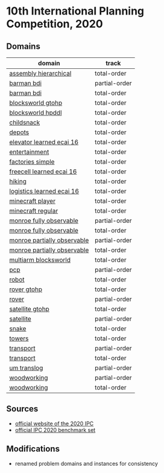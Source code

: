 # 10th International Planning Competition, 2020

## Domains

| domain | track |
|--------|-------|
| [assembly hierarchical](domains/assembly-hierarchical-total-order) | total-order |
| [barman bdi](domains/barman-bdi-partial-order) | partial-order |
| [barman bdi](domains/barman-bdi-total-order) | total-order |
| [blocksworld gtohp](domains/blocksworld-gtohp-total-order) | total-order |
| [blocksworld hpddl](domains/blocksworld-hpddl-total-order) | total-order |
| [childsnack](domains/childsnack-total-order) | total-order |
| [depots](domains/depots-total-order) | total-order |
| [elevator learned ecai 16](domains/elevator-learned-ecai-16-total-order) | total-order |
| [entertainment](domains/entertainment-total-order) | total-order |
| [factories simple](domains/factories-simple-total-order) | total-order |
| [freecell learned ecai 16](domains/freecell-learned-ecai-16-total-order) | total-order |
| [hiking](domains/hiking-total-order) | total-order |
| [logistics learned ecai 16](domains/logistics-learned-ecai-16-total-order) | total-order |
| [minecraft player](domains/minecraft-player-total-order) | total-order |
| [minecraft regular](domains/minecraft-regular-total-order) | total-order |
| [monroe fully observable](domains/monroe-fully-observable-partial-order) | partial-order |
| [monroe fully observable](domains/monroe-fully-observable-total-order) | total-order |
| [monroe partially observable](domains/monroe-partially-observable-partial-order) | partial-order |
| [monroe partially observable](domains/monroe-partially-observable-total-order) | total-order |
| [multiarm blocksworld](domains/multiarm-blocksworld-total-order) | total-order |
| [pcp](domains/pcp-partial-order) | partial-order |
| [robot](domains/robot-total-order) | total-order |
| [rover gtohp](domains/rover-gtohp-total-order) | total-order |
| [rover](domains/rover-partial-order) | partial-order |
| [satellite gtohp](domains/satellite-gtohp-total-order) | total-order |
| [satellite](domains/satellite-partial-order) | partial-order |
| [snake](domains/snake-total-order) | total-order |
| [towers](domains/towers-total-order) | total-order |
| [transport](domains/transport-partial-order) | partial-order |
| [transport](domains/transport-total-order) | total-order |
| [um translog](domains/um-translog-partial-order) | partial-order |
| [woodworking](domains/woodworking-partial-order) | partial-order |
| [woodworking](domains/woodworking-total-order) | total-order |

## Sources

* [official website of the 2020 IPC][1]
* [official IPC 2020 benchmark set][2]

## Modifications

* renamed problem domains and instances for consistency

[1]:https://ipc2020.hierarchical-task.net/
[2]:https://github.com/panda-planner-dev/ipc2020-domains
